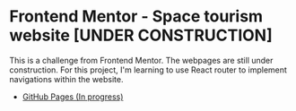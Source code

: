 # Frontend Mentor - Space tourism website [UNDER CONSTRUCTION]

This is a challenge from Frontend Mentor. The webpages are still under construction. For this project, I'm learning to use React router to implement navigations within the website.

- [GitHub Pages (In progress)](https://llhyuan.github.io/Space-tourism-website/)


